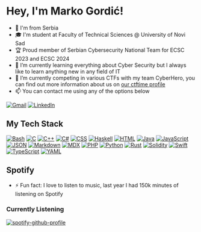 # Hey, I'm Marko Gordić!

- :round_pushpin: I'm from Serbia
- :mortar_board: I'm student at Faculty of Technical Sciences @ University of Novi Sad
- 🏆 Proud member of Serbian Cybersecurity National Team for ECSC 2023 and ECSC 2024
- 🌱 I’m currently learning everything about Cyber Security but I always like to learn anything new in any field of IT
- 🔭 I’m currently competing in various CTFs with my team CyberHero, you can find out more information about us on [our ctftime profile](https://ctftime.org/team/130070)
- :mailbox: You can contact me using any of the options below

[![Gmail](https://img.shields.io/badge/Gmail-D14836?style=for-the-badge&logo=gmail&logoColor=white)](mailto:mgordic22@gmail.com)
[![LinkedIn](https://img.shields.io/badge/LinkedIn-0077B5?style=for-the-badge&logo=linkedin&logoColor=white)](https://www.linkedin.com/in/gordic/)

## My Tech Stack
[![Bash](https://img.shields.io/badge/Bash-4EAA25?logo=gnubash&logoColor=fff)](#)
[![C](https://img.shields.io/badge/C-00599C?logo=c&logoColor=white)](#)
[![C++](https://img.shields.io/badge/C++-%2300599C.svg?logo=c%2B%2B&logoColor=white)](#)
[![C#](https://custom-icon-badges.demolab.com/badge/C%23-%23239120.svg?logo=cshrp&logoColor=white)](#)
[![CSS](https://img.shields.io/badge/CSS-1572B6?logo=css3&logoColor=fff)](#)
[![Haskell](https://img.shields.io/badge/Haskell-5e5086?logo=haskell&logoColor=white)](#)
[![HTML](https://img.shields.io/badge/HTML-%23E34F26.svg?logo=html5&logoColor=white)](#)
[![Java](https://img.shields.io/badge/Java-%23ED8B00.svg?logo=openjdk&logoColor=white)](#)
[![JavaScript](https://img.shields.io/badge/JavaScript-F7DF1E?logo=javascript&logoColor=000)](#)
[![JSON](https://img.shields.io/badge/JSON-000?logo=json&logoColor=fff)](#)
[![Markdown](https://img.shields.io/badge/Markdown-%23000000.svg?logo=markdown&logoColor=white)](#)
[![MDX](https://img.shields.io/badge/MDX-1B1F24?logo=mdx&logoColor=fff)](#)
[![PHP](https://img.shields.io/badge/php-%23777BB4.svg?&logo=php&logoColor=white)](#)
[![Python](https://img.shields.io/badge/Python-3776AB?logo=python&logoColor=fff)](#)
[![Rust](https://img.shields.io/badge/Rust-%23000000.svg?e&logo=rust&logoColor=white)](#)
[![Solidity](https://img.shields.io/badge/Solidity-363636?logo=solidity&logoColor=fff)](#)
[![Swift](https://img.shields.io/badge/Swift-F54A2A?logo=swift&logoColor=white)](#)
[![TypeScript](https://img.shields.io/badge/TypeScript-3178C6?logo=typescript&logoColor=fff)](#)
[![YAML](https://img.shields.io/badge/YAML-CB171E?logo=yaml&logoColor=fff)](#)
## Spotify

- ⚡ Fun fact: I love to listen to music, last year I had 150k minutes of listening on Spotify  

### Currently Listening
[![spotify-github-profile](https://spotify-github-profile.vercel.app/api/view?uid=v9ndncwihev9mp7z91v0vzfuc&cover_image=true&theme=natemoo-re&bar_color=53b14f&bar_color_cover=false)](https://github.com/kittinan/spotify-github-profile)
